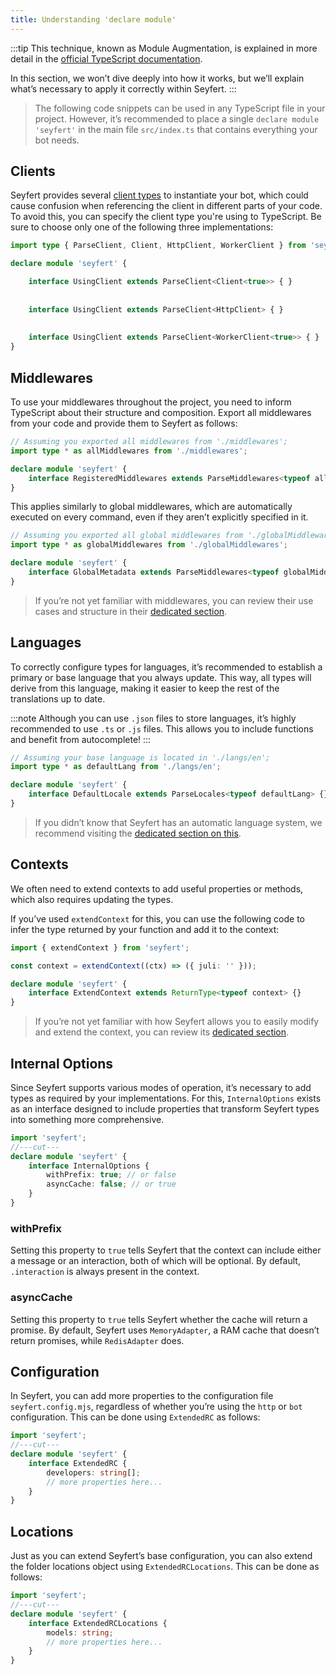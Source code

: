 ```yaml
---
title: Understanding 'declare module'
---
```


:::tip
This technique, known as Module Augmentation, is explained in more detail in the [official TypeScript documentation](https://www.typescriptlang.org/docs/handbook/declaration-merging.html#module-augmentation).

In this section, we won’t dive deeply into how it works, but we’ll explain what’s necessary to apply it correctly within Seyfert.
:::

> The following code snippets can be used in any TypeScript file in your project. However, it’s recommended to place a single `declare module 'seyfert'` in the main file `src/index.ts` that contains everything your bot needs.

## Clients

Seyfert provides several [client types](./setup-project) to instantiate your bot, which could cause confusion when referencing the client in different parts of your code. To avoid this, you can specify the client type you're using to TypeScript. Be sure to choose only one of the following three implementations:

```ts twoslash {"Gateway":4-5} {"HTTP":7-8} {"Worker":10-11} copy
import type { ParseClient, Client, HttpClient, WorkerClient } from 'seyfert';

declare module 'seyfert' {

    interface UsingClient extends ParseClient<Client<true>> { }
  
  
    interface UsingClient extends ParseClient<HttpClient> { }
  
  
    interface UsingClient extends ParseClient<WorkerClient<true>> { }
}
```

## Middlewares

To use your middlewares throughout the project, you need to inform TypeScript about their structure and composition. Export all middlewares from your code and provide them to Seyfert as follows:

```ts {2,5} copy
// Assuming you exported all middlewares from './middlewares';
import type * as allMiddlewares from './middlewares';

declare module 'seyfert' {
    interface RegisteredMiddlewares extends ParseMiddlewares<typeof allMiddlewares> {}
}
```

This applies similarly to global middlewares, which are automatically executed on every command, even if they aren’t explicitly specified in it.

```ts {2,5} copy
// Assuming you exported all global middlewares from './globalMiddlewares';
import type * as globalMiddlewares from './globalMiddlewares';

declare module 'seyfert' {
    interface GlobalMetadata extends ParseMiddlewares<typeof globalMiddlewares> {}
}
```

> If you’re not yet familiar with middlewares, you can review their use cases and structure in their [dedicated section](../commands/middlewares).

## Languages

To correctly configure types for languages, it’s recommended to establish a primary or base language that you always update. This way, all types will derive from this language, making it easier to keep the rest of the translations up to date.

:::note
Although you can use `.json` files to store languages, it’s highly recommended to use `.ts` or `.js` files. This allows you to include functions and benefit from autocomplete!
:::

```ts {2,5} copy
// Assuming your base language is located in './langs/en';
import type * as defaultLang from './langs/en';

declare module 'seyfert' {
    interface DefaultLocale extends ParseLocales<typeof defaultLang> {}
}
```

> If you didn’t know that Seyfert has an automatic language system, we recommend visiting the [dedicated section on this](../i18n/languages).

## Contexts

We often need to extend contexts to add useful properties or methods, which also requires updating the types.

If you’ve used `extendContext` for this, you can use the following code to infer the type returned by your function and add it to the context:

```ts twoslash {3,6} copy
import { extendContext } from 'seyfert';

const context = extendContext((ctx) => ({ juli: '' }));

declare module 'seyfert' {
    interface ExtendContext extends ReturnType<typeof context> {}
}
```

> If you’re not yet familiar with how Seyfert allows you to easily modify and extend the context, you can review its [dedicated section](../commands/extend-commandcontext).

## Internal Options

Since Seyfert supports various modes of operation, it’s necessary to add types as required by your implementations. For this, `InternalOptions` exists as an interface designed to include properties that transform Seyfert types into something more comprehensive.

```ts twoslash copy
import 'seyfert';
//---cut---
declare module 'seyfert' {
    interface InternalOptions {
        withPrefix: true; // or false
        asyncCache: false; // or true
    }
}
```

### withPrefix

Setting this property to `true` tells Seyfert that the context can include either a message or an interaction, both of which will be optional. By default, `.interaction` is always present in the context.

### asyncCache

Setting this property to `true` tells Seyfert whether the cache will return a promise. By default, Seyfert uses `MemoryAdapter`, a RAM cache that doesn’t return promises, while `RedisAdapter` does.

## Configuration

In Seyfert, you can add more properties to the configuration file `seyfert.config.mjs`, regardless of whether you’re using the `http` or `bot` configuration. This can be done using `ExtendedRC` as follows:

```ts twoslash
import 'seyfert';
//---cut---
declare module 'seyfert' {
    interface ExtendedRC {
        developers: string[];
        // more properties here...
    }
}
```

## Locations

Just as you can extend Seyfert’s base configuration, you can also extend the folder locations object using `ExtendedRCLocations`. This can be done as follows:

```ts twoslash
import 'seyfert';
//---cut---
declare module 'seyfert' {
    interface ExtendedRCLocations {
        models: string;
        // more properties here...
    }
}
```
